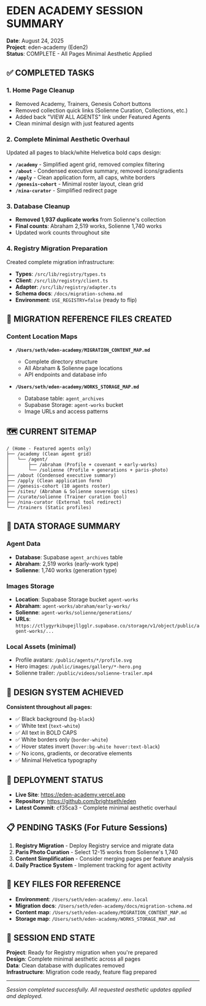 # EDEN ACADEMY SESSION SUMMARY
**Date**: August 24, 2025  
**Project**: eden-academy (Eden2)  
**Status**: COMPLETE - All Pages Minimal Aesthetic Applied

## ✅ COMPLETED TASKS

### 1. **Home Page Cleanup**
- Removed Academy, Trainers, Genesis Cohort buttons 
- Removed collection quick links (Solienne Curation, Collections, etc.)
- Added back "VIEW ALL AGENTS" link under Featured Agents
- Clean minimal design with just featured agents

### 2. **Complete Minimal Aesthetic Overhaul**
Updated all pages to black/white Helvetica bold caps design:

- **`/academy`** - Simplified agent grid, removed complex filtering
- **`/about`** - Condensed executive summary, removed icons/gradients
- **`/apply`** - Clean application form, all caps, white borders
- **`/genesis-cohort`** - Minimal roster layout, clean grid
- **`/nina-curator`** - Simplified redirect page

### 3. **Database Cleanup**
- **Removed 1,937 duplicate works** from Solienne's collection
- **Final counts**: Abraham 2,519 works, Solienne 1,740 works
- Updated work counts throughout site

### 4. **Registry Migration Preparation**
Created complete migration infrastructure:
- **Types**: `/src/lib/registry/types.ts`
- **Client**: `/src/lib/registry/client.ts` 
- **Adapter**: `/src/lib/registry/adapter.ts`
- **Schema docs**: `/docs/migration-schema.md`
- **Environment**: `USE_REGISTRY=false` (ready to flip)

## 📁 MIGRATION REFERENCE FILES CREATED

### **Content Location Maps**
- **`/Users/seth/eden-academy/MIGRATION_CONTENT_MAP.md`**
  - Complete directory structure
  - All Abraham & Solienne page locations
  - API endpoints and database info

- **`/Users/seth/eden-academy/WORKS_STORAGE_MAP.md`**
  - Database table: `agent_archives` 
  - Supabase Storage: `agent-works` bucket
  - Image URLs and access patterns

## 🗺️ CURRENT SITEMAP

```
/ (Home - Featured agents only)
├── /academy (Clean agent grid)
│   └── /agent/
│       ├── /abraham (Profile + covenant + early-works)
│       └── /solienne (Profile + generations + paris-photo)
├── /about (Condensed executive summary)
├── /apply (Clean application form)  
├── /genesis-cohort (10 agents roster)
├── /sites/ (Abraham & Solienne sovereign sites)
├── /curate/solienne (Trainer curation tool)
├── /nina-curator (External tool redirect)
└── /trainers (Static profiles)
```

## 💾 DATA STORAGE SUMMARY

### **Agent Data**
- **Database**: Supabase `agent_archives` table
- **Abraham**: 2,519 works (early-work type)
- **Solienne**: 1,740 works (generation type)

### **Images Storage** 
- **Location**: Supabase Storage bucket `agent-works`
- **Abraham**: `agent-works/abraham/early-works/`
- **Solienne**: `agent-works/solienne/generations/`
- **URLs**: `https://ctlygyrkibupejllgglr.supabase.co/storage/v1/object/public/agent-works/...`

### **Local Assets** (minimal)
- Profile avatars: `/public/agents/*/profile.svg`
- Hero images: `/public/images/gallery/*-hero.png`
- Solienne trailer: `/public/videos/solienne-trailer.mp4`

## 🎯 DESIGN SYSTEM ACHIEVED

**Consistent throughout all pages:**
- ✅ Black background (`bg-black`)
- ✅ White text (`text-white`) 
- ✅ All text in BOLD CAPS
- ✅ White borders only (`border-white`)
- ✅ Hover states invert (`hover:bg-white hover:text-black`)
- ✅ No icons, gradients, or decorative elements
- ✅ Minimal Helvetica typography

## 🚀 DEPLOYMENT STATUS
- **Live Site**: https://eden-academy.vercel.app
- **Repository**: https://github.com/brightseth/eden
- **Latest Commit**: cf35ca3 - Complete minimal aesthetic overhaul

## 📋 PENDING TASKS (For Future Sessions)

1. **Registry Migration** - Deploy Registry service and migrate data
2. **Paris Photo Curation** - Select 12-15 works from Solienne's 1,740
3. **Content Simplification** - Consider merging pages per feature analysis
4. **Daily Practice System** - Implement tracking for agent activity

## 🔑 KEY FILES FOR REFERENCE

- **Environment**: `/Users/seth/eden-academy/.env.local`
- **Migration docs**: `/Users/seth/eden-academy/docs/migration-schema.md`
- **Content map**: `/Users/seth/eden-academy/MIGRATION_CONTENT_MAP.md`
- **Storage map**: `/Users/seth/eden-academy/WORKS_STORAGE_MAP.md`

## 🏁 SESSION END STATE

**Project**: Ready for Registry migration when you're prepared  
**Design**: Complete minimal aesthetic across all pages  
**Data**: Clean database with duplicates removed  
**Infrastructure**: Migration code ready, feature flag prepared

---
*Session completed successfully. All requested aesthetic updates applied and deployed.*